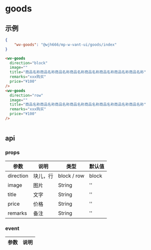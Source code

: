 # goods

## 示例
```json
{
    "wv-goods": "@wjh666/mp-w-vant-ui/goods/index"
}
```
```html
<wv-goods
  direction="block"
  image=""
  title="商品名称商品名称商品名称商品名称商品名称商品名称商品名称商品名称"
  remarks="xxx购买"
  price="¥100"
/>
<wv-goods
  direction="row"
  image=""
  title="商品名称商品名称商品名称商品名称商品名称商品名称商品名称商品名称"
  remarks="xxx购买"
  price="¥100"
/>
```
```js

```

## api

### props
|  参数   | 说明  |  类型 | 默认值 |
|  ----  | ----  |  ----  | ----  |
| direction  | 块儿，行 | block / row | block |
| image  | 图片 | String | '' |
| title  | 文字 | String | '' |
| price  | 价格 | String | '' |
| remarks  | 备注 | String | '' |

### event
|  参数   | 说明  |
|  ----  | ----  |
